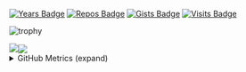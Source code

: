 [![Years Badge](https://badges.pufler.dev/years/alexxxdev)](https://badges.pufler.dev)
[![Repos Badge](https://badges.pufler.dev/repos/alexxxdev)](https://badges.pufler.dev)
[![Gists Badge](https://badges.pufler.dev/gists/alexxxdev)](https://badges.pufler.dev)
[![Visits Badge](https://badges.pufler.dev/visits/alexxxdev/alexxxdev)](https://badges.pufler.dev)

![trophy](https://github-profile-trophy.vercel.app/?username=alexxxdev&theme=darkhub&no-bg=true&no-frame=true)

<a href="https://github.com/alexxxdev">
  <img align="left" src="https://github-readme-stats.alexxxdev.vercel.app/api?username=alexxxdev&show_icons=true&count_private=true&hide_border=true&theme=tokyonight" />
</a>
<a href="https://github.com/alexxxdev">  
  <img align="center" src="https://github-readme-stats.alexxxdev.vercel.app/api/top-langs/?username=alexxxdev&layout=compact&card_width=250&hide_border=true&theme=tokyonight" /
</a>

<details>
  
  [![GitHub metrics](https://github.com/alexxxdev/alexxxdev/actions/workflows/metrics.yml/badge.svg)](https://badges.pufler.dev)


<summary>GitHub Metrics (expand)</summary>
  
![GitHub metrics](https://github.com/alexxxdev/alexxxdev/blob/master/github-metrics.svg)
</details>
